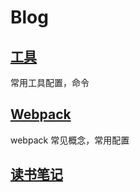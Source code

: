 # Blog

## [工具](/tools/)
常用工具配置，命令

## [Webpack](/webpack/)
 webpack 常见概念，常用配置

## [读书笔记](/reading_notes/)